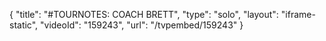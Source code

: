 {
    "title": "#TOURNOTES: COACH BRETT",
    "type": "solo",
    "layout": "iframe-static",
    "videoId": "159243",
    "url": "\/tvpembed\/159243"
}